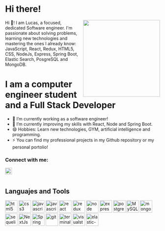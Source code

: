 <!--
**Lucasanim/Lucasanim** is a ✨ _special_ ✨ repository because its `README.md` (this file) appears on your GitHub profile.

Here are some ideas to get you started:

- 🔭 I’m currently working on ...
- 🌱 I’m currently learning ...
- 👯 I’m looking to collaborate on ...
- 🤔 I’m looking for help with ...
- 💬 Ask me about ...
- 📫 How to reach me: https://www.linkedin.com/in/lucas-vazquez-9318431b1/
- 😄 Pronouns: ...
- ⚡ Fun fact: ...
[<img align="left" alt="codeSTACKr | WhatsApp" width="22px" src="https://cdn.jsdelivr.net/npm/simple-icons@v3/icons/whatsapp.svg" />][whatsapp]
[<img align="left" alt="codeSTACKr | Twitter" width="22px" src="https://cdn.jsdelivr.net/npm/simple-icons@v3/icons/twitter.svg" />][twitter]
https://media.giphy.com/media/9igGG6KxpY0eY0Sr5u/giphy.gif
-->
# Hi there!

<img align='right' src="https://media.giphy.com/media/9igGG6KxpY0eY0Sr5u/giphy.gif" width="250">


Hi 👋! I am Lucas, a focused, dedicated Software engineer. I'm passionate about solving problems, learning new technologies and mastering the ones I already know: JavaScript, React, Redux, HTML5, CSS, NodeJs, Express, Spring Boot, Elastic Search, PosgreSQL and MongoDB.

# I am a computer engineer student and a Full Stack Developer

- 🔭 I’m currently working as a software engineer!
- 🌱 I’m currently improving my skills with React, Node and Spring Boot.
- 😄 Hobbies: Learn new technologies, GYM, artificial intelligence and programming.
- ⚡ You can find my professional projects in my Github repository or my personal portolio!

### Connect with me:

<a href="https://github.com/Lucasanim">
  <img align="left" alt="codeSTACKr | LinkedIn" width="22px" src="https://cdn.jsdelivr.net/npm/simple-icons@v3/icons/linkedin.svg" />
</a>



<br />

<br />

## Languajes and Tools
<p align="left">
  <img src="https://api.iconify.design/vscode-icons:file-type-html.svg" alt="html5" height="40" width="40"/>
  <img src="https://api.iconify.design/vscode-icons:file-type-css.svg" alt="css3" height="40" width="40"/>
  <img src="https://api.iconify.design/logos:javascript.svg" alt="javascript" height="40" width="40"/>
  <img src="https://api.iconify.design/logos:typescript-icon.svg" alt="javascript" height="40" width="40"/>
  <img src="https://api.iconify.design/logos:react.svg" alt="react" height="40" width="40"/>
  <img src="https://api.iconify.design/logos:redux.svg" alt="redux" height="40" width="40"/>  
  <img src="https://api.iconify.design/logos:nodejs.svg" alt="node" height="40" width="40"/>  
  <img src="https://api.iconify.design/simple-icons:express.svg" alt="express" height="40" width="40"/>  
  <img src="https://api.iconify.design/logos:postgresql.svg" alt="postgreSQL" height="40" width="40"/> 
   <img src="https://api.iconify.design/logos:mysql.svg" alt="MySQL" height="40" width="40"/> 
  <img src="https://api.iconify.design/logos:mongodb.svg" alt="mongodb" height="40" width="40"/> 
  <img src="https://api.iconify.design/logos:sequelize.svg" alt="sequelize" height="40" width="40"/> 
  <img src="https://api.iconify.design/cib:next-js.svg" alt="NextJs" height="40" width="40"/> 
  <img src="https://api.iconify.design/simple-icons:springboot.svg" alt="Spring Boot" height="40" width="40"/> 
  <img src="https://api.iconify.design/logos:git.svg" alt="git" height="40" width="40"/> 
  <img src="https://api.iconify.design/logos:terminal.svg" alt="terminal" height="40" width="40"/> 
  <img src="https://api.iconify.design/logos:visual-studio.svg" alt="visualstudio" height="40" width="40"/> 
  <img src="https://api.iconify.design/logos:elasticsearch.svg" alt="elastic-search" height="40" width="40"/> 
  

<p>

<br />
<br />
  
